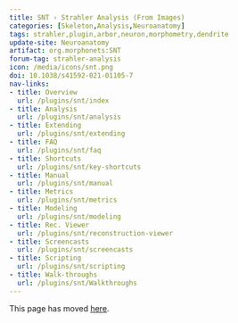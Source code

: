 ```yaml
---
title: SNT › Strahler Analysis (From Images)
categories: [Skeleton,Analysis,Neuroanatomy]
tags: strahler,plugin,arbor,neuron,morphometry,dendrite
update-site: Neuroanatomy
artifact: org.morphonets:SNT
forum-tag: strahler-analysis
icon: /media/icons/snt.png
doi: 10.1038/s41592-021-01105-7
nav-links:
- title: Overview
  url: /plugins/snt/index
- title: Analysis
  url: /plugins/snt/analysis
- title: Extending
  url: /plugins/snt/extending
- title: FAQ
  url: /plugins/snt/faq
- title: Shortcuts
  url: /plugins/snt/key-shortcuts
- title: Manual
  url: /plugins/snt/manual
- title: Metrics
  url: /plugins/snt/metrics
- title: Modeling
  url: /plugins/snt/modeling
- title: Rec. Viewer
  url: /plugins/snt/reconstruction-viewer
- title: Screencasts
  url: /plugins/snt/screencasts
- title: Scripting
  url: /plugins/snt/scripting
- title: Walk‑throughs
  url: /plugins/snt/Walkthroughs
---
```



This page has moved [here](/plugins/snt/strahler).
